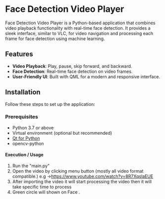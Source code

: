 # Face Detection Video Player

Face Detection Video Player is a Python-based application that combines video playback functionality with real-time face detection. It provides a sleek interface, similar to VLC, for video navigation and processing each frame for face detection using machine learning.

## Features

- **Video Playback**: Play, pause, skip forward, and backward.
- **Face Detection**: Real-time face detection on video frames.
- **User-Friendly UI**: Built with QML for a modern and responsive interface.

## Installation

Follow these steps to set up the application:

### Prerequisites
- Python 3.7 or above
- Virtual environment (optional but recommended)
- [Qt for Python](https://doc.qt.io/qtforpython/)
- opencv-python

#### Execution / Usage
1) Run the "main.py" 
2) Open the video by clicking menu button (mostly all video format compatible.) e.g ->https://www.youtube.com/watch?v=8R7XqslaEUE
3) After importing the video it will start processing the video then it will take specific time to process
4) Green circle will shown on Face .
